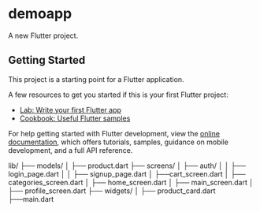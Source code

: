 # demoapp

A new Flutter project.

## Getting Started

This project is a starting point for a Flutter application.

A few resources to get you started if this is your first Flutter project:

- [Lab: Write your first Flutter app](https://docs.flutter.dev/get-started/codelab)
- [Cookbook: Useful Flutter samples](https://docs.flutter.dev/cookbook)

For help getting started with Flutter development, view the
[online documentation](https://docs.flutter.dev/), which offers tutorials,
samples, guidance on mobile development, and a full API reference.


lib/
├── models/
│   ├── product.dart
├── screens/
│   ├── auth/
│   │   ├── login_page.dart
│   │   ├── signup_page.dart
│   ├──cart_screen.dart
│   ├── categories_screen.dart
│   ├── home_screen.dart
│   ├── main_screen.dart
│   ├── profile_screen.dart 
├── widgets/
│   ├── product_card.dart
├──main.dart